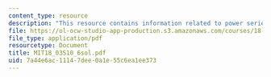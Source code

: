 ```yaml
---
content_type: resource
description: "This resource contains information related to power series. \r\n\r\n"
file: https://ol-ocw-studio-app-production.s3.amazonaws.com/courses/18-03-differential-equations-spring-2010/7a44e6ac11147dee0a1e55c6ea1ee373_MIT18_03S10_6sol.pdf
file_type: application/pdf
resourcetype: Document
title: MIT18_03S10_6sol.pdf
uid: 7a44e6ac-1114-7dee-0a1e-55c6ea1ee373
---
```

